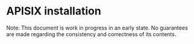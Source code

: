 # APISIX installation

Note: This document is work in progress in an early state. No guarantees are made regarding the consistency and correctness of its contents.